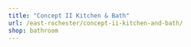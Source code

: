 ```yaml
---
title: "Concept II Kitchen & Bath"
url: /east-rochester/concept-ii-kitchen-and-bath/
shop: bathroom
---
```

